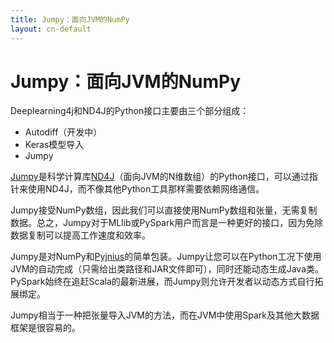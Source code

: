 ```yaml
---
title: Jumpy：面向JVM的NumPy
layout: cn-default
---
```


# Jumpy：面向JVM的NumPy

Deeplearning4j和ND4J的Python接口主要由三个部分组成：

* Autodiff（开发中）
* Keras模型导入
* Jumpy

[Jumpy](https://github.com/deeplearning4j/jumpy)是科学计算库[ND4J](http://nd4j.org/)（面向JVM的N维数组）的Python接口，可以通过指针来使用ND4J，而不像其他Python工具那样需要依赖网络通信。 

Jumpy接受NumPy数组，因此我们可以直接使用NumPy数组和张量，无需复制数据。总之，Jumpy对于MLlib或PySpark用户而言是一种更好的接口，因为免除数据复制可以提高工作速度和效率。 

Jumpy是对NumPy和[Pyjnius](https://pyjnius.readthedocs.io/en/latest/)的简单包装。Jumpy让您可以在Python工况下使用JVM的自动完成（只需给出类路径和JAR文件即可），同时还能动态生成Java类。PySpark始终在追赶Scala的最新进展，而Jumpy则允许开发者以动态方式自行拓展绑定。

Jumpy相当于一种把张量导入JVM的方法，而在JVM中使用Spark及其他大数据框架是很容易的。 
